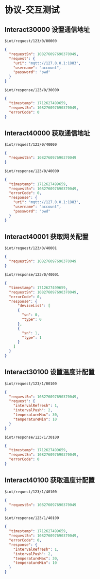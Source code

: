 # 协议-交互测试

## Interact30000 设置通信地址

`$iot/request/123/0/00000`

```json
{
  "requestSn": 108276097690370049,
  "request": {
    "uri": "mqtt://127.0.0.1:1883",
    "username": "account",
    "password": "pwd"
  }
}
```

`$iot/response/123/0/30000`

```json
{
  "timestamp": 1712627499659,
  "requestSn": 108276097690370049,
  "errorCode": 0
}
```

## Interact40000 获取通信地址

`$iot/request/123/0/40000`

```json
{
  "requestSn": 108276097690370049
}
```

`$iot/response/123/0/40000`

```json
{
  "timestamp": 1712627499659,
  "requestSn": 108276097690370049,
  "errorCode": 0,
  "response": {
    "uri": "mqtt://127.0.0.1:1883",
    "username": "account",
    "password": "pwd"
  }
}
```

## Interact40001 获取网关配置

`$iot/request/123/0/40001`

```json
{
  "requestSn": 108276097690370049
}
```

`$iot/response/123/0/40001`

```json
{
  "timestamp": 1712627499659,
  "requestSn": 108276097690370049,
  "errorCode": 0,
  "response": {
      "deviceList": [
      {
        "sn": 0,
        "type": 0
      },
      {
        "sn": 1,
        "type": 1
      }
    ]
  }
}
```

## Interact30100 设置温度计配置

`$iot/request/123/1/00100`

```json
{
  "requestSn": 108276097690370049,
  "request": {
    "intervalRefresh": 1,
    "intervalPush": 2,
    "temperatureMax": 30,
    "temperatureMin": 10
  }
}
```

`$iot/response/123/1/30100`

```json
{
  "timestamp": 1712627499659,
  "requestSn": 108276097690370049,
  "errorCode": 0
}
```

## Interact40100 获取温度计配置

`$iot/request/123/1/40100`

```json
{
  "requestSn": 108276097690370049
}
```

`$iot/response/123/1/40100`

```json
{
  "timestamp": 1712627499659,
  "requestSn": 108276097690370049,
  "errorCode": 0,
  "response": {
    "intervalRefresh": 1,
    "intervalPush": 2,
    "temperatureMax": 30,
    "temperatureMin": 10
  }
}
```
